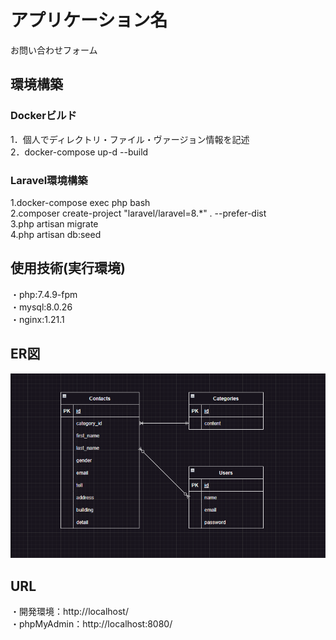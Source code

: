 # アプリケーション名
お問い合わせフォーム

## 環境構築
### Dockerビルド</br>
  1．個人でディレクトリ・ファイル・ヴァージョン情報を記述</br>
  2．docker-compose up-d --build</br>

### Laravel環境構築</br>
  1.docker-compose exec php bash</br>
  2.composer create-project "laravel/laravel=8.*" . --prefer-dist</br>
  3.php artisan migrate</br>
  4.php artisan db:seed

## 使用技術(実行環境)
  ・php:7.4.9-fpm</br>
  ・mysql:8.0.26</br>
  ・nginx:1.21.1

## ER図
![alt text](image-1.png)

## URL
  ・開発環境：http://localhost/</br>
  ・phpMyAdmin：http://localhost:8080/
